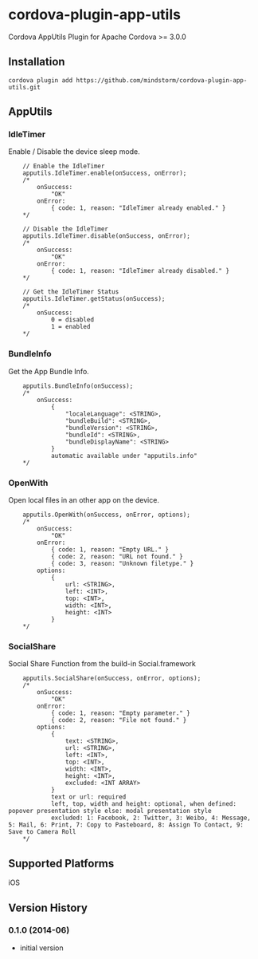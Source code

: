 cordova-plugin-app-utils
========================

Cordova AppUtils Plugin for Apache Cordova >= 3.0.0

## Installation

    cordova plugin add https://github.com/mindstorm/cordova-plugin-app-utils.git
    
## AppUtils

### IdleTimer

Enable / Disable the device sleep mode.

		// Enable the IdleTimer
		apputils.IdleTimer.enable(onSuccess, onError);
		/*
			onSuccess:
				"OK"
			onError:
				{ code: 1, reason: "IdleTimer already enabled." }
		*/

		// Disable the IdleTimer
		apputils.IdleTimer.disable(onSuccess, onError);
		/*
			onSuccess:
				"OK"
			onError:
				{ code: 1, reason: "IdleTimer already disabled." }
		*/

		// Get the IdleTimer Status
		apputils.IdleTimer.getStatus(onSuccess);
		/*
			onSuccess:
				0 = disabled
				1 = enabled
		*/

### BundleInfo

Get the App Bundle Info.

		apputils.BundleInfo(onSuccess);
		/*
			onSuccess:
				{
					"localeLanguage": <STRING>,
					"bundleBuild": <STRING>,
					"bundleVersion": <STRING>,
					"bundleId": <STRING>,
					"bundleDisplayName": <STRING>
				}
				automatic available under "apputils.info"
		*/

### OpenWith

Open local files in an other app on the device.

		apputils.OpenWith(onSuccess, onError, options);
		/*
			onSuccess:
				"OK"
			onError:
				{ code: 1, reason: "Empty URL." }
				{ code: 2, reason: "URL not found." }
				{ code: 3, reason: "Unknown filetype." }
			options:
				{
					url: <STRING>,
					left: <INT>,
					top: <INT>,
					width: <INT>,
					height: <INT>
				}
		*/

### SocialShare

Social Share Function from the build-in Social.framework

		apputils.SocialShare(onSuccess, onError, options);
		/*
			onSuccess:
				"OK"
			onError:
				{ code: 1, reason: "Empty parameter." }
				{ code: 2, reason: "File not found." }
			options:
				{
					text: <STRING>,
					url: <STRING>,
					left: <INT>,
					top: <INT>,
					width: <INT>,
					height: <INT>,
					excluded: <INT ARRAY>
				}
				text or url: required
				left, top, width and height: optional, when defined: popover presentation style else: modal presentation style
				excluded: 1: Facebook, 2: Twitter, 3: Weibo, 4: Message, 5: Mail, 6: Print, 7: Copy to Pasteboard, 8: Assign To Contact, 9: Save to Camera Roll
		*/

## Supported Platforms
iOS

## Version History

### 0.1.0 (2014-06)
* initial version
